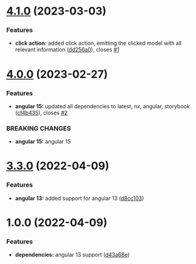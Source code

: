 # [4.1.0](https://github.com/nforceai/rxzu/compare/v4.0.0...v4.1.0) (2023-03-03)


### Features

* **click action:** added click action, emitting the clicked model with all relevant information ([dd256a0](https://github.com/nforceai/rxzu/commit/dd256a04cda8382e5ac7d3bb9d657963b17219bc)), closes [#1](https://github.com/nforceai/rxzu/issues/1)

# [4.0.0](https://github.com/nforceai/rxzu/compare/v3.3.0...v4.0.0) (2023-02-27)


### Features

* **angular 15:** updated all dependencies to latest, nx, angular, storybook ([cf4b435](https://github.com/nforceai/rxzu/commit/cf4b435693541129a0355a079697f0bae4188bf4)), closes [#2](https://github.com/nforceai/rxzu/issues/2)


### BREAKING CHANGES

* **angular 15:** angular 15

# [3.3.0](https://github.com/nforceai/rxzu/compare/v3.2.4...v3.3.0) (2022-04-09)


### Features

* **angular 13:** added support for angular 13 ([d8cc103](https://github.com/nforceai/rxzu/commit/d8cc103502a5a3597baf76631042a7d903fda42f))

# 1.0.0 (2022-04-09)


### Features

* **dependencies:** angular 13 support ([d43a68e](https://github.com/nforceai/rxzu/commit/d43a68e42510c196a81fb006ffd6d4a2b298517c))
